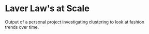 # Laver Law's at Scale

Output of a personal project investigating clustering to look at fashion trends over time.